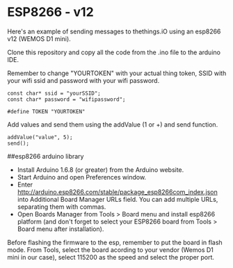 # ESP8266 - v12

Here's an example of sending messages to thethings.iO using an esp8266 v12 (WEMOS D1 mini).

Clone this repository and copy all the code from the .ino file to the arduino IDE.

Remember to change "YOURTOKEN" with your actual thing token, SSID with your wifi ssid and password with your wifi password.
```
const char* ssid = "yourSSID";
const char* password = "wifipassword";

#define TOKEN "YOURTOKEN"
```

Add values and send them using the addValue (1 or +) and send function.
```
addValue("value", 5); 
send();
```
##esp8266 arduino library 

- Install Arduino 1.6.8 (or greater) from the Arduino website.
- Start Arduino and open Preferences window.
- Enter http://arduino.esp8266.com/stable/package_esp8266com_index.json into Additional Board Manager URLs field. You can add multiple URLs, separating them with commas.
- Open Boards Manager from Tools > Board menu and install esp8266 platform (and don't forget to select your ESP8266 board from Tools > Board menu after installation).

Before flashing the firmware to the esp, remember to put the board in flash mode. From Tools, select the board acording to your vendor (Wemos D1 mini in our case), select 115200 as the speed and select the proper port.
